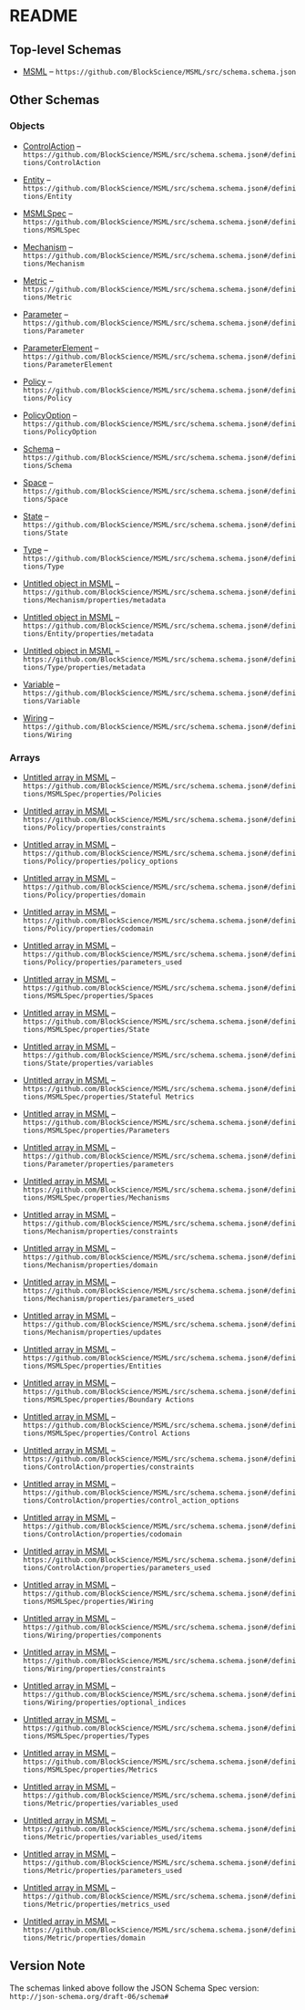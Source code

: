 # README

## Top-level Schemas

*   [MSML](./schema.md) – `https://github.com/BlockScience/MSML/src/schema.schema.json`

## Other Schemas

### Objects

*   [ControlAction](./schema-definitions-controlaction.md) – `https://github.com/BlockScience/MSML/src/schema.schema.json#/definitions/ControlAction`

*   [Entity](./schema-definitions-entity.md) – `https://github.com/BlockScience/MSML/src/schema.schema.json#/definitions/Entity`

*   [MSMLSpec](./schema-definitions-msmlspec.md "A JSON schema that is used in the mathematical specification mapping library to create the underlying MSML object") – `https://github.com/BlockScience/MSML/src/schema.schema.json#/definitions/MSMLSpec`

*   [Mechanism](./schema-definitions-mechanism.md) – `https://github.com/BlockScience/MSML/src/schema.schema.json#/definitions/Mechanism`

*   [Metric](./schema-definitions-metric.md) – `https://github.com/BlockScience/MSML/src/schema.schema.json#/definitions/Metric`

*   [Parameter](./schema-definitions-parameter.md) – `https://github.com/BlockScience/MSML/src/schema.schema.json#/definitions/Parameter`

*   [ParameterElement](./schema-definitions-parameterelement.md) – `https://github.com/BlockScience/MSML/src/schema.schema.json#/definitions/ParameterElement`

*   [Policy](./schema-definitions-policy.md) – `https://github.com/BlockScience/MSML/src/schema.schema.json#/definitions/Policy`

*   [PolicyOption](./schema-definitions-policyoption.md) – `https://github.com/BlockScience/MSML/src/schema.schema.json#/definitions/PolicyOption`

*   [Schema](./schema-definitions-schema.md) – `https://github.com/BlockScience/MSML/src/schema.schema.json#/definitions/Schema`

*   [Space](./schema-definitions-space.md) – `https://github.com/BlockScience/MSML/src/schema.schema.json#/definitions/Space`

*   [State](./schema-definitions-state.md) – `https://github.com/BlockScience/MSML/src/schema.schema.json#/definitions/State`

*   [Type](./schema-definitions-type.md) – `https://github.com/BlockScience/MSML/src/schema.schema.json#/definitions/Type`

*   [Untitled object in MSML](./schema-definitions-mechanism-properties-metadata.md) – `https://github.com/BlockScience/MSML/src/schema.schema.json#/definitions/Mechanism/properties/metadata`

*   [Untitled object in MSML](./schema-definitions-entity-properties-metadata.md) – `https://github.com/BlockScience/MSML/src/schema.schema.json#/definitions/Entity/properties/metadata`

*   [Untitled object in MSML](./schema-definitions-type-properties-metadata.md) – `https://github.com/BlockScience/MSML/src/schema.schema.json#/definitions/Type/properties/metadata`

*   [Variable](./schema-definitions-variable.md) – `https://github.com/BlockScience/MSML/src/schema.schema.json#/definitions/Variable`

*   [Wiring](./schema-definitions-wiring.md) – `https://github.com/BlockScience/MSML/src/schema.schema.json#/definitions/Wiring`

### Arrays

*   [Untitled array in MSML](./schema-definitions-msmlspec-properties-policies.md) – `https://github.com/BlockScience/MSML/src/schema.schema.json#/definitions/MSMLSpec/properties/Policies`

*   [Untitled array in MSML](./schema-definitions-policy-properties-constraints.md) – `https://github.com/BlockScience/MSML/src/schema.schema.json#/definitions/Policy/properties/constraints`

*   [Untitled array in MSML](./schema-definitions-policy-properties-policy_options.md) – `https://github.com/BlockScience/MSML/src/schema.schema.json#/definitions/Policy/properties/policy_options`

*   [Untitled array in MSML](./schema-definitions-policy-properties-domain.md) – `https://github.com/BlockScience/MSML/src/schema.schema.json#/definitions/Policy/properties/domain`

*   [Untitled array in MSML](./schema-definitions-policy-properties-codomain.md) – `https://github.com/BlockScience/MSML/src/schema.schema.json#/definitions/Policy/properties/codomain`

*   [Untitled array in MSML](./schema-definitions-policy-properties-parameters_used.md) – `https://github.com/BlockScience/MSML/src/schema.schema.json#/definitions/Policy/properties/parameters_used`

*   [Untitled array in MSML](./schema-definitions-msmlspec-properties-spaces.md) – `https://github.com/BlockScience/MSML/src/schema.schema.json#/definitions/MSMLSpec/properties/Spaces`

*   [Untitled array in MSML](./schema-definitions-msmlspec-properties-state.md) – `https://github.com/BlockScience/MSML/src/schema.schema.json#/definitions/MSMLSpec/properties/State`

*   [Untitled array in MSML](./schema-definitions-state-properties-variables.md) – `https://github.com/BlockScience/MSML/src/schema.schema.json#/definitions/State/properties/variables`

*   [Untitled array in MSML](./schema-definitions-msmlspec-properties-stateful-metrics.md) – `https://github.com/BlockScience/MSML/src/schema.schema.json#/definitions/MSMLSpec/properties/Stateful Metrics`

*   [Untitled array in MSML](./schema-definitions-msmlspec-properties-parameters.md) – `https://github.com/BlockScience/MSML/src/schema.schema.json#/definitions/MSMLSpec/properties/Parameters`

*   [Untitled array in MSML](./schema-definitions-parameter-properties-parameters.md) – `https://github.com/BlockScience/MSML/src/schema.schema.json#/definitions/Parameter/properties/parameters`

*   [Untitled array in MSML](./schema-definitions-msmlspec-properties-mechanisms.md) – `https://github.com/BlockScience/MSML/src/schema.schema.json#/definitions/MSMLSpec/properties/Mechanisms`

*   [Untitled array in MSML](./schema-definitions-mechanism-properties-constraints.md) – `https://github.com/BlockScience/MSML/src/schema.schema.json#/definitions/Mechanism/properties/constraints`

*   [Untitled array in MSML](./schema-definitions-mechanism-properties-domain.md) – `https://github.com/BlockScience/MSML/src/schema.schema.json#/definitions/Mechanism/properties/domain`

*   [Untitled array in MSML](./schema-definitions-mechanism-properties-parameters_used.md) – `https://github.com/BlockScience/MSML/src/schema.schema.json#/definitions/Mechanism/properties/parameters_used`

*   [Untitled array in MSML](./schema-definitions-mechanism-properties-updates.md) – `https://github.com/BlockScience/MSML/src/schema.schema.json#/definitions/Mechanism/properties/updates`

*   [Untitled array in MSML](./schema-definitions-msmlspec-properties-entities.md) – `https://github.com/BlockScience/MSML/src/schema.schema.json#/definitions/MSMLSpec/properties/Entities`

*   [Untitled array in MSML](./schema-definitions-msmlspec-properties-boundary-actions.md) – `https://github.com/BlockScience/MSML/src/schema.schema.json#/definitions/MSMLSpec/properties/Boundary Actions`

*   [Untitled array in MSML](./schema-definitions-msmlspec-properties-control-actions.md) – `https://github.com/BlockScience/MSML/src/schema.schema.json#/definitions/MSMLSpec/properties/Control Actions`

*   [Untitled array in MSML](./schema-definitions-controlaction-properties-constraints.md) – `https://github.com/BlockScience/MSML/src/schema.schema.json#/definitions/ControlAction/properties/constraints`

*   [Untitled array in MSML](./schema-definitions-controlaction-properties-control_action_options.md) – `https://github.com/BlockScience/MSML/src/schema.schema.json#/definitions/ControlAction/properties/control_action_options`

*   [Untitled array in MSML](./schema-definitions-controlaction-properties-codomain.md) – `https://github.com/BlockScience/MSML/src/schema.schema.json#/definitions/ControlAction/properties/codomain`

*   [Untitled array in MSML](./schema-definitions-controlaction-properties-parameters_used.md) – `https://github.com/BlockScience/MSML/src/schema.schema.json#/definitions/ControlAction/properties/parameters_used`

*   [Untitled array in MSML](./schema-definitions-msmlspec-properties-wiring.md) – `https://github.com/BlockScience/MSML/src/schema.schema.json#/definitions/MSMLSpec/properties/Wiring`

*   [Untitled array in MSML](./schema-definitions-wiring-properties-components.md) – `https://github.com/BlockScience/MSML/src/schema.schema.json#/definitions/Wiring/properties/components`

*   [Untitled array in MSML](./schema-definitions-wiring-properties-constraints.md) – `https://github.com/BlockScience/MSML/src/schema.schema.json#/definitions/Wiring/properties/constraints`

*   [Untitled array in MSML](./schema-definitions-wiring-properties-optional_indices.md) – `https://github.com/BlockScience/MSML/src/schema.schema.json#/definitions/Wiring/properties/optional_indices`

*   [Untitled array in MSML](./schema-definitions-msmlspec-properties-types.md) – `https://github.com/BlockScience/MSML/src/schema.schema.json#/definitions/MSMLSpec/properties/Types`

*   [Untitled array in MSML](./schema-definitions-msmlspec-properties-metrics.md) – `https://github.com/BlockScience/MSML/src/schema.schema.json#/definitions/MSMLSpec/properties/Metrics`

*   [Untitled array in MSML](./schema-definitions-metric-properties-variables_used.md) – `https://github.com/BlockScience/MSML/src/schema.schema.json#/definitions/Metric/properties/variables_used`

*   [Untitled array in MSML](./schema-definitions-metric-properties-variables_used-items.md) – `https://github.com/BlockScience/MSML/src/schema.schema.json#/definitions/Metric/properties/variables_used/items`

*   [Untitled array in MSML](./schema-definitions-metric-properties-parameters_used.md) – `https://github.com/BlockScience/MSML/src/schema.schema.json#/definitions/Metric/properties/parameters_used`

*   [Untitled array in MSML](./schema-definitions-metric-properties-metrics_used.md) – `https://github.com/BlockScience/MSML/src/schema.schema.json#/definitions/Metric/properties/metrics_used`

*   [Untitled array in MSML](./schema-definitions-metric-properties-domain.md) – `https://github.com/BlockScience/MSML/src/schema.schema.json#/definitions/Metric/properties/domain`

## Version Note

The schemas linked above follow the JSON Schema Spec version: `http://json-schema.org/draft-06/schema#`
